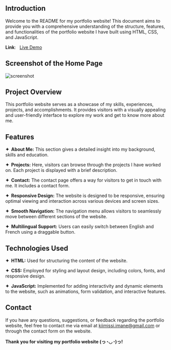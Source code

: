 ## Introduction
Welcome to the README for my portfolio website! This document aims to provide you with a comprehensive understanding of the structure, features, and functionalities of the portfolio website I have built using HTML, CSS, and JavaScript.

__Link__: &nbsp;  [Live Demo](https://imakim03.github.io/Old_portfolio_website/)

## Screenshot of the Home Page
![screenshot](https://github.com/user-attachments/assets/d952a922-be2d-49fa-b6e0-7795ab705e56)

## Project Overview
This portfolio website serves as a showcase of my skills, experiences, projects, and accomplishments. It provides visitors with a visually appealing and user-friendly interface to explore my work and get to know more about me.

## Features

**&#10022;&nbsp; About Me:** This section gives a detailed insight into my background, skills and education.

**&#10022;&nbsp; Projects:** Here, visitors can browse through the projects I have worked on. Each project is displayed with a brief description.

**&#10022;&nbsp; Contact:** The contact page offers a way for visitors to get in touch with me. It includes a contact form.

**&#10022;&nbsp; Responsive Design:** The website is designed to be responsive, ensuring optimal viewing and interaction across various devices and screen sizes.

**&#10022;&nbsp; Smooth Navigation:** The navigation menu allows visitors to seamlessly move between different sections of the website.

**&#10022;&nbsp; Multilingual Support:** Users can easily switch between English and French using a draggable button.

## Technologies Used

**&#10022;&nbsp;  HTML:** Used for structuring the content of the website.

**&#10022;&nbsp;  CSS:** Employed for styling and layout design, including colors, fonts, and responsive design.

**&#10022;&nbsp;  JavaScript:** Implemented for adding interactivity and dynamic elements to the website, such as animations, form validation, and interactive features.

## Contact
If you have any questions, suggestions, or feedback regarding the portfolio website, feel free to contact me via email at kiimissi.imane@gmail.com or through the contact form on the website.


__Thank you for visiting my portfolio website (っ◔◡◔)っ!__
